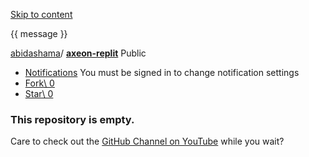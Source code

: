 [Skip to content](https://github.com/abidashama/axeon-replit#start-of-content)

{{ message }}

[abidashama](https://github.com/abidashama)/ **[axeon-replit](https://github.com/abidashama/axeon-replit)** Public

- [Notifications](https://github.com/login?return_to=%2Fabidashama%2Faxeon-replit) You must be signed in to change notification settings
- [Fork\\
0](https://github.com/login?return_to=%2Fabidashama%2Faxeon-replit)
- [Star\\
0](https://github.com/login?return_to=%2Fabidashama%2Faxeon-replit)


### This repository is empty.

Care to check out the [GitHub Channel on YouTube](https://youtube.com/GitHub) while you wait?
